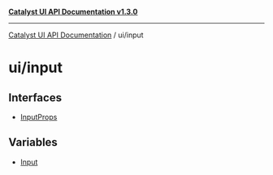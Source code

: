[**Catalyst UI API Documentation v1.3.0**](../../README.md)

---

[Catalyst UI API Documentation](../../README.md) / ui/input

# ui/input

## Interfaces

- [InputProps](interfaces/InputProps.md)

## Variables

- [Input](variables/Input.md)
